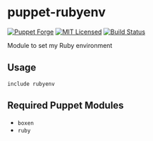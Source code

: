 puppet-rubyenv
===========

[![Puppet Forge](https://img.shields.io/puppetforge/v/halyard/rubyenv.svg)](https://forge.puppetlabs.com/halyard/rubyenv)
[![MIT Licensed](https://img.shields.io/badge/license-MIT-green.svg)](https://tldrlegal.com/license/mit-license)
[![Build Status](https://img.shields.io/circleci/project/halyard/puppet-rubyenv.svg)](https://circleci.com/gh/halyard/puppet-rubyenv)

Module to set my Ruby environment

## Usage

```puppet
include rubyenv
```

## Required Puppet Modules

* `boxen`
* `ruby`

